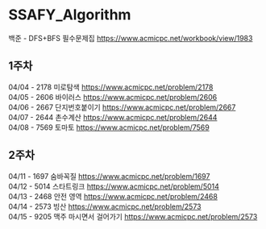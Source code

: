 # SSAFY_Algorithm

백준 - DFS+BFS 필수문제집 
https://www.acmicpc.net/workbook/view/1983

## 1주차
04/04 - 2178 미로탐색 https://www.acmicpc.net/problem/2178    
04/05 - 2606 바이러스 https://www.acmicpc.net/problem/2606    
04/06 - 2667 단지번호붙이기 https://www.acmicpc.net/problem/2667    
04/07 - 2644 촌수계산 https://www.acmicpc.net/problem/2644    
04/08 - 7569 토마토 https://www.acmicpc.net/problem/7569    

## 2주차
04/11 - 1697 숨바꼭질 https://www.acmicpc.net/problem/1697   
04/12 - 5014 스타트링크 https://www.acmicpc.net/problem/5014   
04/13 - 2468 안전 영역 https://www.acmicpc.net/problem/2468   
04/14 - 2573 빙산 https://www.acmicpc.net/problem/2573   
04/15 - 9205 맥주 마시면서 걸어가기 https://www.acmicpc.net/problem/2573    
